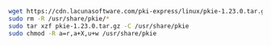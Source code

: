 ﻿```sh
wget https://cdn.lacunasoftware.com/pki-express/linux/pkie-1.23.0.tar.gz
sudo rm -R /usr/share/pkie/*
sudo tar xzf pkie-1.23.0.tar.gz -C /usr/share/pkie
sudo chmod -R a=r,a+X,u+w /usr/share/pkie
```

